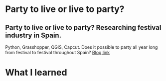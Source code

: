 # Party to live or live to party?
## Party to live or live to party? Researching festival industry in Spain.</br>
Python, Grasshopper, QGIS, Capcut.
Does it possible to party all year long from festival to festival throughout Spain? [Blog link](https://blog.iaac.net/party-to-live-or-live-to-party/)
# What I learned
## 

